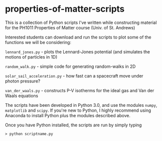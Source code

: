 # properties-of-matter-scripts

This is a collection of Python scripts I've written while constructing material for the PH1011 Properties of Matter course (Univ. of St. Andrews)

Interested students can download and run the scripts to plot some of the functions we will be considering:

`lennard_jones.py` - plots the Lennard-Jones potential (and simulates the motions of particles in 1D)

`random_walk.py` - simple code for generating random-walks in 2D

`solar_sail_acceleration.py` - how fast can a spacecraft move under photon pressure?

`van_der_waals.py` - constructs P-V isotherms for the ideal gas and Van der Waals equations



The scripts have been developed in Python 3.0, and use the modules `numpy`, `matplotlib` and `scipy`.  If you're new to Python, I highly recommend using Anaconda to install Python plus the modules described above.

Once you have Python installed, the scripts are run by simply typing

`> python scriptname.py`